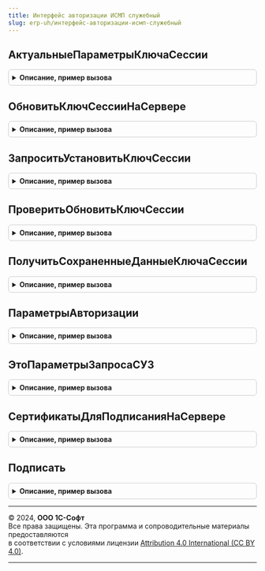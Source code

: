 ```yaml
---
title: Интерфейс авторизации ИСМП служебный
slug: erp-uh/интерфейс-авторизации-исмп-служебный
---
```



## АктуальныеПараметрыКлючаСессии
<details style="margin: 1em 0; padding: 0.5em; border: 1px solid #ccc; border-radius: 6px;">

<summary style="font-weight: bold; cursor: pointer;">Описание, пример вызова</summary>

```bsl

Функция АктуальныеПараметрыКлючаСессии(ПараметрыЗапроса, ДанныеКлючаСессии, СрокДействия = Неопределено) Экспорт
```

Пример вызова
```bsl
Результат = ИнтерфейсАвторизацииИСМПСлужебный.АктуальныеПараметрыКлючаСессии(ПараметрыЗапроса, ДанныеКлючаСессии, СрокДействия);
```
</details>

## ОбновитьКлючСессииНаСервере
<details style="margin: 1em 0; padding: 0.5em; border: 1px solid #ccc; border-radius: 6px;">

<summary style="font-weight: bold; cursor: pointer;">Описание, пример вызова</summary>

```bsl

// Выполняет попытку обновления ключа сессии на сервере
// (на сервере предприятия должны быть установлены сертификаты для подписания и пароль).
//
// Параметры:
// 	ПараметрыЗапроса - См. ИнтерфейсАвторизацииИСМПКлиентСервер.ПараметрыЗапросаКлючаСессии
// 	ОбновлятьКлючСессииНаСервере - Булево - Признак необходимости обновления ключа сессии на сервере.
// Возвращаемое значение:
// 	Булево - Истина, если обновление ключа сессии выполнено успешно.
Функция ОбновитьКлючСессииНаСервере(ПараметрыЗапроса, ОбновлятьКлючСессииНаСервере = Истина) Экспорт
```

Пример вызова
```bsl
Результат = ИнтерфейсАвторизацииИСМПСлужебный.ОбновитьКлючСессииНаСервере(ПараметрыЗапроса, ОбновлятьКлючСессииНаСервере);
```
</details>

## ЗапроситьУстановитьКлючСессии
<details style="margin: 1em 0; padding: 0.5em; border: 1px solid #ccc; border-radius: 6px;">

<summary style="font-weight: bold; cursor: pointer;">Описание, пример вызова</summary>

```bsl

// Запрашивает ключ сессии и установливает его в параметры сеанса.
//
// Параметры:
// 	ПараметрыЗапроса - См. ИнтерфейсАвторизацииИСМПКлиентСервер.ПараметрыЗапросаКлючаСессии
// 	ПараметрыАвторизации - См. ПараметрыАвторизации
// 	Подпись - Строка - Подпись.
// Возвращаемое значение:
// 	Булево - Ключ сессии успешно запрошен и установлен
Функция ЗапроситьУстановитьКлючСессии(ПараметрыЗапроса, ПараметрыАвторизации, Подпись) Экспорт
```

Пример вызова
```bsl
Результат = ИнтерфейсАвторизацииИСМПСлужебный.ЗапроситьУстановитьКлючСессии(ПараметрыЗапроса, ПараметрыАвторизации, Подпись) 
```
</details>

## ПроверитьОбновитьКлючСессии
<details style="margin: 1em 0; padding: 0.5em; border: 1px solid #ccc; border-radius: 6px;">

<summary style="font-weight: bold; cursor: pointer;">Описание, пример вызова</summary>

```bsl

// Возвращает ключ сессии для обмена с МОТП.
//
// Параметры:
// 	ПараметрыЗапроса - См. ИнтерфейсАвторизацииИСМПКлиентСервер.ПараметрыЗапросаКлючаСессии
// 	СрокДействия - Дата, Неопределено - Срок действия ключа сессии
// 	ОбновлятьКлючСессииНаСервере - Булево - Признак необходимости обновления ключа сессии на сервере
// Возвращаемое значение:
// 	Строка, Неопределено - Действующий ключ сессии для организации.
Функция ПроверитьОбновитьКлючСессии(ПараметрыЗапроса, Знач СрокДействия = Неопределено, ОбновлятьКлючСессииНаСервере = Истина) Экспорт
```

Пример вызова
```bsl
Результат = ИнтерфейсАвторизацииИСМПСлужебный.ПроверитьОбновитьКлючСессии(ПараметрыЗапроса, СрокДействия, ОбновлятьКлючСессииНаСервере);
```
</details>

## ПолучитьСохраненныеДанныеКлючаСессии
<details style="margin: 1em 0; padding: 0.5em; border: 1px solid #ccc; border-radius: 6px;">

<summary style="font-weight: bold; cursor: pointer;">Описание, пример вызова</summary>

```bsl

// Возвращает сохраненные данные ключа сессии.
//
// Параметры:
//  ИмяПараметраСеанса - Строка - имя параметра сеанса для получения данных ключа сессии.
// Возвращаемое значение:
//  Неопределено, Соответствие - данные ключа сессии:
//  * Ключ - ОпределяемыйТип.Организация - Организация, для которой используется ключ сессии.
//  * Значение - Соответствие, Структура - см. ИнтерфейсАвторизацииИСМПВызовСервера.ПараметрыКлючаСессии.
Функция ПолучитьСохраненныеДанныеКлючаСессии(ИмяПараметраСеанса) Экспорт
```

Пример вызова
```bsl
Результат = ИнтерфейсАвторизацииИСМПСлужебный.ПолучитьСохраненныеДанныеКлючаСессии(ИмяПараметраСеанса) 
```
</details>

## ПараметрыАвторизации
<details style="margin: 1em 0; padding: 0.5em; border: 1px solid #ccc; border-radius: 6px;">

<summary style="font-weight: bold; cursor: pointer;">Описание, пример вызова</summary>

```bsl

// Возвращает структуру данных запроса авторизации
//
// Параметры:
// Возвращаемое значение:
// 	Структура - Параметры авторизации:
// * Идентификатор - Строка - Идентификатор запроса
// * Данные        - Строка - Данные для подписания
Функция ПараметрыАвторизации() Экспорт
```

Пример вызова
```bsl
Результат = ИнтерфейсАвторизацииИСМПСлужебный.ПараметрыАвторизации() 
```
</details>

## ЭтоПараметрыЗапросаСУЗ
<details style="margin: 1em 0; padding: 0.5em; border: 1px solid #ccc; border-radius: 6px;">

<summary style="font-weight: bold; cursor: pointer;">Описание, пример вызова</summary>

```bsl

Функция ЭтоПараметрыЗапросаСУЗ(ПараметрыЗапроса) Экспорт
```

Пример вызова
```bsl
Результат = ИнтерфейсАвторизацииИСМПСлужебный.ЭтоПараметрыЗапросаСУЗ(ПараметрыЗапроса) 
```
</details>

## СертификатыДляПодписанияНаСервере
<details style="margin: 1em 0; padding: 0.5em; border: 1px solid #ccc; border-radius: 6px;">

<summary style="font-weight: bold; cursor: pointer;">Описание, пример вызова</summary>

```bsl

// Получает сертификаты организаций, для предназначены для подписания на сервере.
//
// Возвращаемое значение:
//  Структура - Структура со свойствами:
//   * Сертификаты - ТаблицаЗначений - содержит сертификат и пароль.
//   * МенеджерКриптографии - МенеджерКриптографии - менеджер криптографии.
//
Функция СертификатыДляПодписанияНаСервере() Экспорт
```

Пример вызова
```bsl
Результат = ИнтерфейсАвторизацииИСМПСлужебный.СертификатыДляПодписанияНаСервере() 
```
</details>

## Подписать
<details style="margin: 1em 0; padding: 0.5em; border: 1px solid #ccc; border-radius: 6px;">

<summary style="font-weight: bold; cursor: pointer;">Описание, пример вызова</summary>

```bsl

// Подписать сообщение XML
//
// Параметры:
//  ДанныеДляПодписания - Строка - Подписываемое сообщение XML
//  ПараметрыCMS - См. ЭлектроннаяПодпись.ПараметрыCMS
//  СертификатКриптографии - СертификатКриптографии - Сертификат криптографии
//  МенеджерКриптографии - МенеджерКриптографии - Менеджер криптографии.
//
// Возвращаемое значение:
//  Структура - со свойствами:
//   * Успех       - Булево - Признак успешности подписания.
//   * КонвертSOAP - Строка - Конверт SOAP.
//   * ТекстОшибки - Строка - Текст ошибки.
//
Функция Подписать(ДанныеДляПодписания, ПараметрыCMS, СертификатКриптографии, МенеджерКриптографии) Экспорт
```

Пример вызова
```bsl
Результат = ИнтерфейсАвторизацииИСМПСлужебный.Подписать(ДанныеДляПодписания, ПараметрыCMS, СертификатКриптографии, МенеджерКриптографии) 
```
</details>

---

© 2024, **ООО 1С-Софт**  
Все права защищены. Эта программа и сопроводительные материалы предоставляются  
в соответствии с условиями лицензии [Attribution 4.0 International (CC BY 4.0)](https://creativecommons.org/licenses/by/4.0/legalcode).

---
